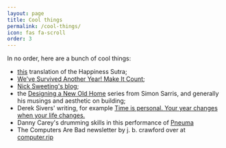 ```yaml
---
layout: page
title: Cool things
permalink: /cool-things/
icon: fas fa-scroll
order: 3
---
```


In no order, here are a bunch of cool things:
- [this](https://inwaves.io/happiness-sutra) translation of the Happiness Sutra;
- [We've Survived Another Year! Make It Count](https://www.cracked.com/blog/the-true-meaning-christmas-that-everyone-forgets);
- [Nick Sweeting's blog](https://docs.sweeting.me/s/blog#About);
- the [Designing a New Old Home](https://simonsarris.medium.com/designing-a-new-old-home-part-1-cf298b58ed41) series from Simon Sarris, and generally his musings and aesthetic on building;
- Derek Sivers' writing, for example [Time is personal. Your year changes when your life changes.](https://sive.rs/mny)
- Danny Carey's drumming skills in this performance of [Pneuma](https://www.youtube.com/watch?v=FssULNGSZIA)
- The Computers Are Bad newsletter by j. b. crawford over at [computer.rip](https://computer.rip/)